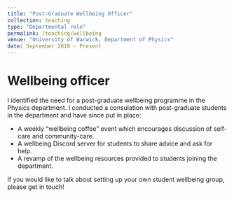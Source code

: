 ```yaml
---
title: "Post-Graduate Wellbeing Officer"
collection: teaching
type: "Departmental role"
permalink: /teaching/wellbeing
venue: "University of Warwick, Department of Physics"
date: September 2018 - Present
---
```


Wellbeing officer
==========================
I identified the need for a post-graduate wellbeing programme in the Physics department. I conducted a consulation with post-graduate students in the department and have since put in place:
* A weekly “wellbeing coffee” event which encourages discussion of self-care and community-care.
* A wellbeing Discord server for students to share advice and ask for help.
* A revamp of the wellbeing resources provided to students joining the department.

If you would like to talk about setting up your own student wellbeing group, please get in touch!
